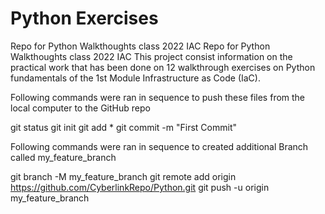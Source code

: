 # Python Exercises
Repo for Python Walkthoughts class 2022 IAC
Repo for Python Walkthoughts class 2022 IAC This project consist information on the practical work that has been done on 12 walkthrough exercises on Python fundamentals of the 1st Module Infrastructure as Code (IaC).

Following commands were ran in sequence to push these files from the local computer to the GitHub repo

git status git init git add * git commit -m "First Commit"

Following commands were ran in sequence to created additional Branch called my_feature_branch

git branch -M my_feature_branch git remote add origin https://github.com/CyberlinkRepo/Python.git git push -u origin my_feature_branch
